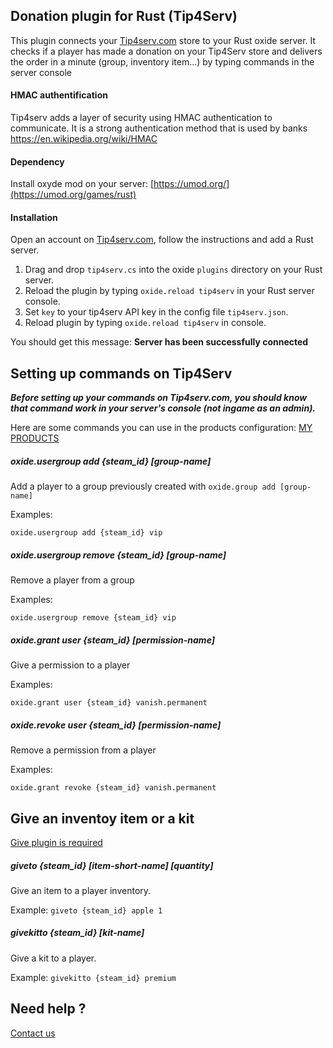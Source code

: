 ## Donation plugin for Rust (Tip4Serv)

This plugin connects your [Tip4serv.com](https://tip4serv.com/) store to your Rust oxide server.
It checks if a player has made a donation on your Tip4Serv store and delivers the order in a minute (group, inventory item...) by typing commands in the server console

#### HMAC authentification

Tip4serv adds a layer of security using HMAC authentication to communicate. It is a strong authentication method that is used by banks https://en.wikipedia.org/wiki/HMAC

#### Dependency

Install oxyde mod on your server: [https://umod.org/](https://umod.org/games/rust)

#### Installation

Open an account on [Tip4serv.com](https://tip4serv.com/), follow the instructions and add a Rust server.

1) Drag and drop `tip4serv.cs` into the oxide `plugins` directory on your Rust server.
2) Reload the plugin by typing `oxide.reload tip4serv` in your Rust server console.
3) Set `key` to your tip4serv API key in the config file `tip4serv.json`.
4) Reload plugin by typing `oxide.reload tip4serv` in console.

You should get this message: **Server has been successfully connected**

## Setting up commands on Tip4Serv

***Before setting up your commands on Tip4serv.com, you should know that command work in your server's console (not ingame as an admin).***

Here are some commands you can use in the products configuration: [MY PRODUCTS](https://tip4serv.com/dashboard/my-products)

##### oxide.usergroup add {steam_id} [group-name]

Add a player to a group previously created with `oxide.group add [group-name]`

Examples: 

`oxide.usergroup add {steam_id} vip`

##### oxide.usergroup remove {steam_id} [group-name]

Remove a player from a group

Examples: 

`oxide.usergroup remove {steam_id} vip`

##### oxide.grant user {steam_id} [permission-name]

Give a permission to a player

Examples: 

`oxide.grant user {steam_id} vanish.permanent`

##### oxide.revoke user {steam_id} [permission-name]

Remove a permission from a player

Examples: 

`oxide.grant revoke {steam_id} vanish.permanent`

## Give an inventoy item or a kit

[Give plugin is required](https://umod.org/plugins/give)

##### giveto {steam_id} [item-short-name] [quantity]

Give an item to a player inventory.

Example: `giveto {steam_id} apple 1`

##### givekitto {steam_id} [kit-name]

Give a kit to a player.

Example: `givekitto {steam_id} premium`

## Need help ?

[Contact us](https://tip4serv.com/contact)
